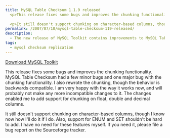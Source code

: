 ```yaml
---
title: MySQL Table Checksum 1.1.9 released
  <p>This release fixes some bugs and improves the chunking functionality.  MySQL Table Checksum had a few minor bugs and one major bug with the chunking functionality.  I also rewrote the chunking, though the behavior is backwards compatible.  I am very happy with the way it works now, and will probably not make any more incompatible changes to it.  The changes enabled me to add support for chunking on float, double and decimal columns.</p>
  
  <p>It still doesn't support chunking on character-based columns, though I know now how I'll do it if I do.  Also, support for ENUM and SET shouldn't be hard to add.  I have no need for these features myself.  If you need it, please file a bug report on the Sourceforge tracker.</p>
permalink: /2007/07/10/mysql-table-checksum-119-released/
description:
  - The new release of MySQL Toolkit contains improvements to MySQL Table Checksum
tags:
  - mysql checksum replication
---
```

<p class="download">
  <a href="http://code.google.com/p/maatkit">Download MySQL Toolkit</a>
</p>

This release fixes some bugs and improves the chunking functionality. MySQL Table Checksum had a few minor bugs and one major bug with the chunking functionality. I also rewrote the chunking, though the behavior is backwards compatible. I am very happy with the way it works now, and will probably not make any more incompatible changes to it. The changes enabled me to add support for chunking on float, double and decimal columns.

It still doesn't support chunking on character-based columns, though I know now how I'll do it if I do. Also, support for ENUM and SET shouldn't be hard to add. I have no need for these features myself. If you need it, please file a bug report on the Sourceforge tracker.
